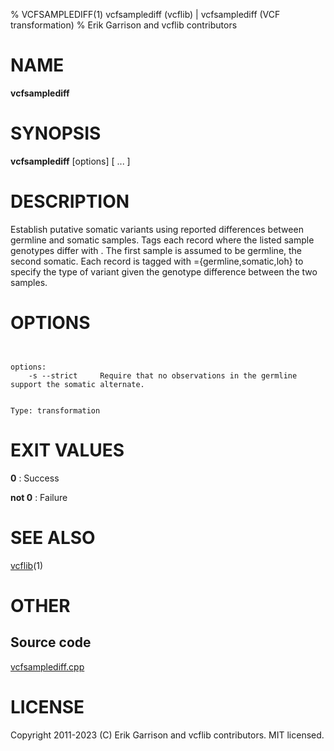 % VCFSAMPLEDIFF(1) vcfsamplediff (vcflib) | vcfsamplediff (VCF transformation)
% Erik Garrison and vcflib contributors

# NAME

**vcfsamplediff**

# SYNOPSIS

**vcfsamplediff** [options] <tag> <sample> <sample> [ <sample> ... ] <vcf file>

# DESCRIPTION

Establish putative somatic variants using reported differences between germline and somatic samples. Tags each record where the listed sample genotypes differ with <tag>. The first sample is assumed to be germline, the second somatic. Each record is tagged with <tag>={germline,somatic,loh} to specify the type of variant given the genotype difference between the two samples.



# OPTIONS

```


options:
    -s --strict     Require that no observations in the germline support the somatic alternate.


Type: transformation

```





# EXIT VALUES

**0**
: Success

**not 0**
: Failure

# SEE ALSO



[vcflib](./vcflib.md)(1)



# OTHER

## Source code

[vcfsamplediff.cpp](https://github.com/vcflib/vcflib/blob/master/src/vcfsamplediff.cpp)

# LICENSE

Copyright 2011-2023 (C) Erik Garrison and vcflib contributors. MIT licensed.

<!--
  Created with ./scripts/bin2md.rb scripts/bin2md-template.erb
-->

